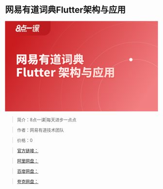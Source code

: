 # 网易有道词典Flutter架构与应用

![img](../../assets/Cgp9HWGcVNKAVVEjAALxtwhoWhU341.png)

> 简介：8点一课|每天进步一点点

> 作者：网易有道技术团队

> 价格：0

> [官方链接：]()

> [阿里网盘：]()

> [百度网盘：]()

> [夸克网盘：]()

